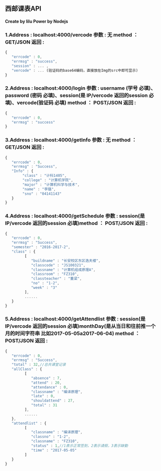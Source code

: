 ## 西邮课表API

#### Create by lilu Power by Nodejs

### 1.Address : localhost:4000/vercode 参数 : 无 method ： GET/JSON 返回 :

```javascript
{
   "errcode" : 0,
   "errmsg" : "success",
   "session" : ... ,
   "vercode" : ... (验证码的base64编码，直接放在Img的src中即可显示)
}

```

### 2.Address : localhost:4000/login 参数 : username (学号 必填)、password (密码 必填)、session(是 IP/vercode 返回的session 必填)、vercode(验证码 必填) method ： POST/JSON 返回 :

```javascript
{
   "errcode" : 0,
   "errmsg" : "success"
}

```

### 3.Address : localhost:4000/getInfo 参数 : 无 method ： GET/JSON 返回 :

```javascript
{
   "errcode" : 0,
   "errmsg" : "Success",
   "Info" : {
   		"class" : "计科1405",
   		"college" : "计算机学院",
   		"major" : "计算机科学与技术",
   		"name" : "李璐",
   		"sno" : "04141143"
   }
}

```

### 4.Address : localhost:4000/getSchedule 参数 :  session(是 IP/vercode 返回的session 必填)method ： POST/JSON 返回 :

```javascript
{
   "errcode" : 0,
   "errmsg" : "Success",
   "semester" : "2016-2017-2",
   "class" : {
         [
            "buildname" : "长安校区东区逸夫楼",
            "classcode" : "JS100321",
            "classname" : "计算机组成原理A",
            "classroom" : "FZ310",
            "classteacher" : "董梁",
            "no" : "1-2",
            "week" : "3"
         ],
         ......
   }
}

```


### 5.Address : localhost:4000/getAttendlist 参数 :  session(是 IP/vercode 返回的session 必填)monthDay(是从当日和往前推一个月的时间字符串 比如2017-05-05a2017-06-04) method ： POST/JSON 返回 :

```javascript
{
   "errcode" : 0,
   "errmsg" : "Success",
   "total" : 32,//总共课堂记录
   "allClass" : {
         [
            "absence" : 7,
            "attend" : 20,
            "attendance" : 0,
            "classname" : "编译原理",
            "late" : 0,
            "shouldattend" : 27,
            "total" : 31
         ],
         ......
   },
   "attendlist" : {
         [
            "classname" : "编译原理",
            "classno" : "1-2",
            "classname" : "FZ310",
            "status" : 1,//1表示正常签到，2表示请假，3表示缺勤
            "time" : "2017-05-05"
         ]
   }
}

```

